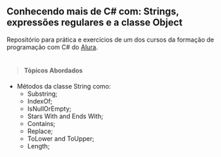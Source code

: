 

## Conhecendo mais de C# com: Strings, expressões regulares e a classe Object


Repositório para prática e exercícios de um dos cursos da formação de programação com C# do [Alura](https://alura.com.br/). 
<br/><br/>

>#### Tópicos Abordados

- Métodos da classe String como: 
	- Substring;
	- IndexOf;
	- IsNullOrEmpty;
	- Stars With and Ends With;
	- Contains;
	- Replace;
	- ToLower and ToUpper;
	- Length;
